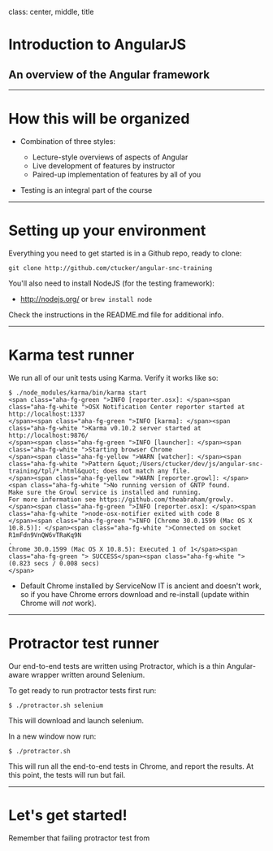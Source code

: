 class: center, middle, title

# Introduction to AngularJS

## An overview of the Angular framework

---

# How this will be organized

* Combination of three styles:
	* Lecture-style overviews of aspects of Angular
	* Live development of features by instructor
	* Paired-up implementation of features by all of you

* Testing is an integral part of the course

---

# Setting up your environment

Everything you need to get started is in a Github repo, ready to clone:

```terminal
git clone http://github.com/ctucker/angular-snc-training
```

You'll also need to install NodeJS (for the testing framework):

* http://nodejs.org/ or `brew install node`

Check the instructions in the README.md file for additional info.

---

# Karma test runner

We run all of our unit tests using Karma.  Verify it works like so:

```terminal
$ ./node_modules/karma/bin/karma start 
<span class="aha-fg-green ">INFO [reporter.osx]: </span><span class="aha-fg-white ">OSX Notification Center reporter started at http://localhost:1337
</span><span class="aha-fg-green ">INFO [karma]: </span><span class="aha-fg-white ">Karma v0.10.2 server started at http://localhost:9876/
</span><span class="aha-fg-green ">INFO [launcher]: </span><span class="aha-fg-white ">Starting browser Chrome
</span><span class="aha-fg-yellow ">WARN [watcher]: </span><span class="aha-fg-white ">Pattern &quot;/Users/ctucker/dev/js/angular-snc-training/tpl/*.html&quot; does not match any file.
</span><span class="aha-fg-yellow ">WARN [reporter.growl]: </span><span class="aha-fg-white ">No running version of GNTP found.
Make sure the Growl service is installed and running.
For more information see https://github.com/theabraham/growly.
</span><span class="aha-fg-green ">INFO [reporter.osx]: </span><span class="aha-fg-white ">node-osx-notifier exited with code 8
</span><span class="aha-fg-green ">INFO [Chrome 30.0.1599 (Mac OS X 10.8.5)]: </span><span class="aha-fg-white ">Connected on socket R1mFdn9VnQW6vTRaKq9N
.
Chrome 30.0.1599 (Mac OS X 10.8.5): Executed 1 of 1</span><span class="aha-fg-green "> SUCCESS</span><span class="aha-fg-white "> (0.823 secs / 0.008 secs)
</span>
```

* Default Chrome installed by ServiceNow IT is ancient and doesn't
work, so if you have Chrome errors download and re-install (update
within Chrome will *not* work).

---

# Protractor test runner

Our end-to-end tests are written using Protractor, which is a thin
Angular-aware wrapper written around Selenium.

To get ready to run protractor tests first run:
```terminal
$ ./protractor.sh selenium
```
This will download and launch selenium.

In a new window now run:
```terminal
$ ./protractor.sh
```
This will run all the end-to-end tests in Chrome, and report the
results. At this point, the tests will run but fail.

---

# Let's get started!

Remember that failing protractor test from 
